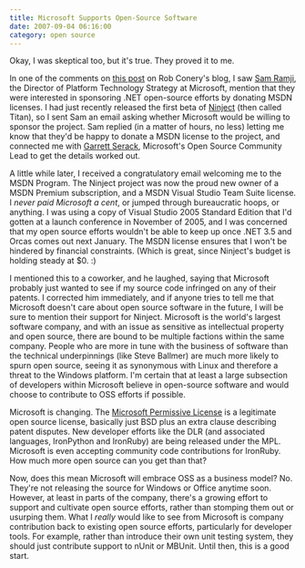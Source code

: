 ```yaml
---
title: Microsoft Supports Open-Source Software
date: 2007-09-04 06:16:00
category: open source
---
```


<span class='drop-cap'>Okay, I was skeptical</span> too, but it's true. They proved it to me.

In one of the comments on [this post](http://blog.wekeroad.com/2007/05/22/needed-an-open-source-rock-star/) on Rob Conery's blog, I saw [Sam Ramji](http://samus.typepad.com/), the Director of Platform Technology Strategy at Microsoft, mention that they were interested in sponsoring .NET open-source efforts by donating MSDN licenses. I had just recently released the first beta of [Ninject](http://ninject.org/) (then called Titan), so I sent Sam an email asking whether Microsoft would be willing to sponsor the project. Sam replied (in a matter of hours, no less) letting me know that they'd be happy to donate a MSDN license to the project, and connected me with [Garrett Serack](http://blogs.msdn.com/garretts/), Microsoft's Open Source Community Lead to get the details worked out.

A little while later, I received a congratulatory email welcoming me to the MSDN Program. The Ninject project was now the proud new owner of a MSDN Premium subscription, and a MSDN Visual Studio Team Suite license. I _never paid Microsoft a cent_, or jumped through bureaucratic hoops, or anything. I was using a copy of Visual Studio 2005 Standard Edition that I'd gotten at a launch conference in November of 2005, and I was concerned that my open source efforts wouldn't be able to keep up once .NET 3.5 and Orcas comes out next January. The MSDN license ensures that I won't be hindered by financial constraints. (Which is great, since Ninject's budget is holding steady at $0. :)

I mentioned this to a coworker, and he laughed, saying that Microsoft probably just wanted to see if my source code infringed on any of their patents. I corrected him immediately, and if anyone tries to tell me that Microsoft doesn't care about open source software in the future, I will be sure to mention their support for Ninject. Microsoft is the world's largest software company, and with an issue as sensitive as intellectual property and open source, there are bound to be multiple factions within the same company. People who are more in tune with the business of software than the technical underpinnings (like Steve Ballmer) are much more likely to spurn open source, seeing it as synonymous with Linux and therefore a threat to the Windows platform. I'm certain that at least a large subsection of developers within Microsoft believe in open-source software and would choose to contribute to OSS efforts if possible.

Microsoft is changing. The [Microsoft Permissive License](http://www.microsoft.com/resources/sharedsource/licensingbasics/permissivelicense.mspx) is a legitimate open source license, basically just BSD plus an extra clause describing patent disputes. New developer efforts like the DLR (and associated languages, IronPython and IronRuby) are being released under the MPL. Microsoft is even accepting community code contributions for IronRuby. How much more open source can you get than that?

Now, does this mean Microsoft will embrace OSS as a business model? No. They're not releasing the source for Windows or Office anytime soon. However, at least in parts of the company, there's a growing effort to support and cultivate open source efforts, rather than stomping them out or usurping them. What I _really_ would like to see from Microsoft is company contribution back to existing open source efforts, particularly for developer tools. For example, rather than introduce their own unit testing system, they should just contribute support to nUnit or MBUnit. Until then, this is a good start.
